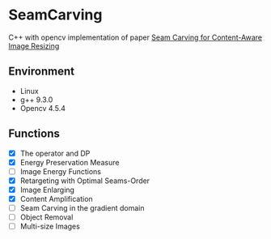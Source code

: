 # SeamCarving
C++ with opencv implementation of paper [Seam Carving for Content-Aware Image Resizing](https://dl.acm.org/doi/abs/10.1145/1275808.1276390)

## Environment
- Linux
- g++ 9.3.0
- Opencv 4.5.4

## Functions
-  [x] The operator and DP
-  [x] Energy Preservation Measure
-  [ ] Image Energy Functions
-  [x] Retargeting with Optimal Seams-Order
-  [x] Image Enlarging
-  [x] Content Amplification
-  [ ] Seam Carving in the gradient domain 
-  [ ] Object Removal
-  [ ] Multi-size Images